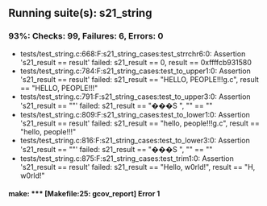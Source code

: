 ## Running suite(s): s21_string
### 93%: Checks: 99, Failures: 6, Errors: 0
* tests/test_string.c:668:F:s21_string_cases:test_strrchr6:0: Assertion 's21_result == result' failed: s21_result == 0, result == 0xffffcb931580
* tests/test_string.c:784:F:s21_string_cases:test_to_upper1:0: Assertion 's21_result == result' failed: s21_result == "HELLO, PEOPLE!!!g.c", result == "HELLO, PEOPLE!!!"
* tests/test_string.c:791:F:s21_string_cases:test_to_upper3:0: Assertion 's21_result == ""' failed: s21_result == "���S
                                                                                                                     ", "" == ""
* tests/test_string.c:809:F:s21_string_cases:test_to_lower1:0: Assertion 's21_result == result' failed: s21_result == "hello, people!!!g.c", result == "hello, people!!!"
* tests/test_string.c:816:F:s21_string_cases:test_to_lower3:0: Assertion 's21_result == ""' failed: s21_result == "���S
                                                                                                                     ", "" == ""
* tests/test_string.c:875:F:s21_string_cases:test_trim1:0: Assertion 's21_result == result' failed: s21_result == "Hello, w0rld!", result == "H, w0rld!"

#### make: *** [Makefile:25: gcov_report] Error 1

